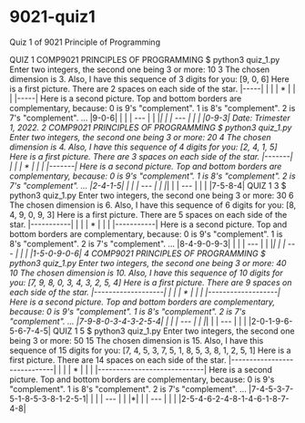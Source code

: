 # 9021-quiz1
Quiz 1 of 9021 Principle of Programming

QUIZ 1
COMP9021 PRINCIPLES OF PROGRAMMING
$ python3 quiz_1.py
Enter two integers, the second one being 3 or more: 10 3
The chosen dimension is 3.
Also, I have this sequence of 3 digits for you:
[9, 0, 6]
Here is a first picture.
There are 2 spaces on each side of the star.
|-----|
| |
| * |
| |
|-----|
Here is a second picture.
Top and bottom borders are complementary, because:
0 is 9's "complement".
1 is 8's "complement".
2 is 7's "complement".
...
|9-0-6|
| |
| --- |
| |*| |
| --- |
| |
|0-9-3|
Date: Trimester 1, 2022.
2 COMP9021 PRINCIPLES OF PROGRAMMING
$ python3 quiz_1.py
Enter two integers, the second one being 3 or more: 20 4
The chosen dimension is 4.
Also, I have this sequence of 4 digits for you:
[2, 4, 1, 5]
Here is a first picture.
There are 3 spaces on each side of the star.
|-------|
| |
| * |
| |
|-------|
Here is a second picture.
Top and bottom borders are complementary, because:
0 is 9's "complement".
1 is 8's "complement".
2 is 7's "complement".
...
|2-4-1-5|
| |
| --- |
| |*| |
| --- |
| |
|7-5-8-4|
QUIZ 1 3
$ python3 quiz_1.py
Enter two integers, the second one being 3 or more: 30 6
The chosen dimension is 6.
Also, I have this sequence of 6 digits for you:
[8, 4, 9, 0, 9, 3]
Here is a first picture.
There are 5 spaces on each side of the star.
|-----------|
| |
| * |
| |
|-----------|
Here is a second picture.
Top and bottom borders are complementary, because:
0 is 9's "complement".
1 is 8's "complement".
2 is 7's "complement".
...
|8-4-9-0-9-3|
| |
| --- |
| |*| |
| --- |
| |
|1-5-0-9-0-6|
4 COMP9021 PRINCIPLES OF PROGRAMMING
$ python3 quiz_1.py
Enter two integers, the second one being 3 or more: 40 10
The chosen dimension is 10.
Also, I have this sequence of 10 digits for you:
[7, 9, 8, 0, 3, 4, 3, 2, 5, 4]
Here is a first picture.
There are 9 spaces on each side of the star.
|-------------------|
| |
| * |
| |
|-------------------|
Here is a second picture.
Top and bottom borders are complementary, because:
0 is 9's "complement".
1 is 8's "complement".
2 is 7's "complement".
...
|7-9-8-0-3-4-3-2-5-4|
| |
| --- |
| |*| |
| --- |
| |
|2-0-1-9-6-5-6-7-4-5|
QUIZ 1 5
$ python3 quiz_1.py
Enter two integers, the second one being 3 or more: 50 15
The chosen dimension is 15.
Also, I have this sequence of 15 digits for you:
[7, 4, 5, 3, 7, 5, 1, 8, 5, 3, 8, 1, 2, 5, 1]
Here is a first picture.
There are 14 spaces on each side of the star.
|-----------------------------|
| |
| * |
| |
|-----------------------------|
Here is a second picture.
Top and bottom borders are complementary, because:
0 is 9's "complement".
1 is 8's "complement".
2 is 7's "complement".
...
|7-4-5-3-7-5-1-8-5-3-8-1-2-5-1|
| |
| --- |
| |*| |
| --- |
| |
|2-5-4-6-2-4-8-1-4-6-1-8-7-4-8|
